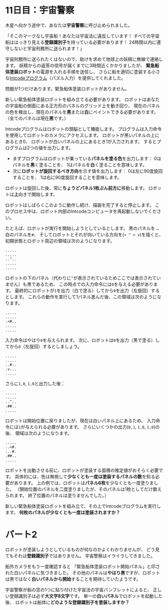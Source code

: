 # 11日目：宇宙警察 #

木星へ向かう途中で、あなたは**宇宙警察**に呼び止められました。

「そこのマークなし宇宙船！あなたは宇宙法に違反しています！
すべての宇宙船ははっきり見える**登録識別子**を持っている必要があります！
24時間以内に遵守しないと宇宙刑務所に送られます！」

宇宙刑務所に送られたくはないので、助けを求めて地球上の妖精に無線で連絡します。
妖精からの返答の信号が届くまでに3時間近くかかりましたが、
**緊急船体塗装ロボット**の電源を入れる手順を送信し、
さらに船を適切に塗装する小さな[Intcodeプログラム](../day9/quiz.md)（パズル入力）を提供してくれました。

問題が1つだけあります。緊急船体塗装ロボットがありません。

新しい緊急船体塗装ロボットを組み立てる必要があります。
ロボットはあなたの宇宙船の側面にある正方形のパネルのグリッド上を動き回り、
現在のパネルの色を検出し、現在のパネルを**黒**または**白**にペイントできる必要があります。
（全てのパネルは現在**黒**です。）

Intcodeプログラムはロボットの頭脳として機能します。
プログラムは入力命令を使用してロボットのカメラにアクセスします。
ロボットが黒いパネルの上にあるとき0、
ロボットが白いパネルの上にあるとき1が入力されます。
するとプログラムは2つの値を出力します。

- まずプログラムはロボットが乗っている**パネルを塗る色**を出力します：
0はパネルを**黒**く塗ることを、
1はパネルを**白**く塗ることを意味します。
- 次に**ロボットが旋回するべき方向**を示す値を出力します：
0は左に90度旋回することを、
1は右に90度旋回することを意味します。

ロボットは旋回した後、常に**ちょうどパネル1枚ぶん前方に**移動します。
ロボットは**上**向きで開始します。

ロボットはしばらくこのように動作し続け、描画を完了すると停止します。
このプロセス中は、ロボット内部のIntcodeコンピュータを再起動しないでください。

たとえば、ロボットが実行を開始しようとしているとします。
黒のパネルを`.`、白のパネルを`#`、
そしてロボットとそれが向いている方向を(`< ^ > v`)を描くと、
初期状態とロボット周辺の領域は次のようになります。

```
.....
.....
..^..
.....
.....
```

ロボットの下のパネル（代わりに`^`が表示されているためここでは表示されていません）も黒であるため、
この時点での入力命令には`0`を与える必要があります。
最終的にロボットが`1`を出力（白で塗る）してから`0`を出力（左旋回）するとします。
これらの動作を実行して1パネル進んだ後、この領域は次のようになります。

```
.....
.....
.<#..
.....
.....
```

入力命令はやはり`0`を与えられます。
次に、ロボットは`0`を出力（黒で塗る）してから`0`（左旋回）するとしましょう。

```
.....
.....
..#..
.v...
.....
```

さらに`1,0`, `1,0`と出力した後：

```
.....
.....
..^..
.##..
.....
```

ロボットは開始位置に戻りましたが、現在は白いパネル上にあるため、
入力命令には`1`が与えられる必要があります。
さらにいくつかの出力(`0,1`, `1,0`, `1,0`)の後、
領域は次のようになります。

```
.....
..<#.
...#.
.##..
.....
```

ロボットを出動させる前に、ロボットが塗装する面積の推定値がおそらく必要です。
具体的には、色は無視して**少なくとも一度は塗装するパネルの数**を知る必要があります。
上の例では、ロボットは**パネル6枚**を少なくとも一度塗りました。
（開始位置のパネルを二度塗りましたが、そのパネルは1枚としてだけ数えられます。
終了位置のパネルは塗りませんでした。）

新しい緊急船体塗装ロボットを組み立て、その上でIntcodeプログラムを実行します。
**何枚のパネルが少なくとも一度は塗装されますか？**

# パート2 #

ロボットが塗装しようとしているものが何なのかよくわかりませんが、
どう見てもそれは**登録識別子**ではありません。
宇宙警察はイライラしてきました。

船外カメラをもう一度確認すると
「緊急船体塗装ロボット開始パネル」と印された白いパネルに気づきました。
その他のパネルは**やはり黒**ですが、ロボットは黒ではなく**白いパネルから開始**することを期待していたようです。

宇宙警察が船の窓の1つに貼り付けた宇宙法の宇宙パンフレットによると、
正しい登録識別子は必ず**大文字8文字**です。
単一の**白いパネル**でロボットを起動した後、
ロボットは船体に**どのような登録識別子を塗装しますか？**
